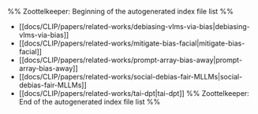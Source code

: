 %% Zoottelkeeper: Beginning of the autogenerated index file list  %%
-  [[docs/CLIP/papers/related-works/debiasing-vlms-via-bias|debiasing-vlms-via-bias]]
-  [[docs/CLIP/papers/related-works/mitigate-bias-facial|mitigate-bias-facial]]
-  [[docs/CLIP/papers/related-works/prompt-array-bias-away|prompt-array-bias-away]]
-  [[docs/CLIP/papers/related-works/social-debias-fair-MLLMs|social-debias-fair-MLLMs]]
-  [[docs/CLIP/papers/related-works/tai-dpt|tai-dpt]]
%% Zoottelkeeper: End of the autogenerated index file list  %%
